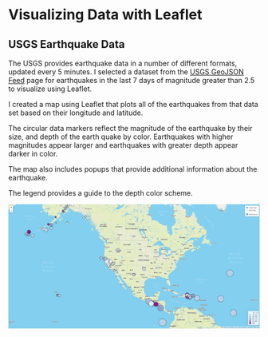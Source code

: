 # Visualizing Data with Leaflet

## USGS Earthquake Data

   The USGS provides earthquake data in a number of different formats, updated every 5 minutes. I selected a dataset from the [USGS GeoJSON Feed](http://earthquake.usgs.gov/earthquakes/feed/v1.0/geojson.php) page for earthquakes in the last 7 days of magnitude greater than 2.5 to visualize using Leaflet.

   I created a map using Leaflet that plots all of the earthquakes from that data set based on their longitude and latitude.

   The circular data markers reflect the magnitude of the earthquake by their size, and depth of the earth quake by color. Earthquakes with higher magnitudes appear larger and earthquakes with greater depth appear darker in color.

   The map also includes popups that provide additional information about the earthquake.

   The legend provides a guide to the depth color scheme.

   ![Earthquakes](earthquakes_sm.png)


